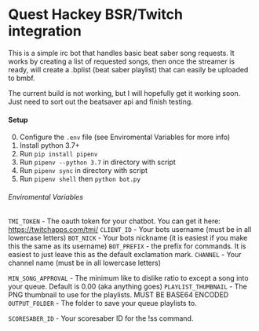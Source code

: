 # Quest Hackey BSR/Twitch integration

This is a simple irc bot that handles basic beat saber song requests. It 
works by creating a list of requested songs, then once the streamer is 
ready, will create a .bplist (beat saber playlist) that can easily be 
uploaded to bmbf.

The current build is not working, but I will hopefully get it working soon. Just need to sort out the beatsaver api and finish testing.

#### Setup ####

0. Configure the `.env` file (see Enviromental Variables for more info)
1. Install python 3.7+
2. Run `pip install pipenv`
3. Run `pipenv --python 3.7` in directory with script
4. Run `pipenv sync` in directory with script
5. Run `pipenv shell` then `python bot.py`


###### Enviromental Variables ######

`TMI_TOKEN` - The oauth token for your chatbot. You can get it here: https://twitchapps.com/tmi/
`CLIENT_ID` - Your bots username (must be in all lowercase letters)
`BOT_NICK` - Your bots nickname (it is easiest if you make this the same as its username)
`BOT_PREFIX` - the prefix for commands. It is easiest to just leave this as the default exclamation mark.
`CHANNEL` - Your channel name (must be in all lowercase letters)

`MIN_SONG_APPROVAL` - The minimum like to dislike ratio to except a song into your queue. Default is 0.00 (aka anything goes)
`PLAYLIST_THUMBNAIL` - The PNG thumbnail to use for the playlists. MUST BE BASE64 ENCODED
`OUTPUT_FOLDER` - The folder to save your queue playlists to.

`SCORESABER_ID` - Your scoresaber ID for the !ss command.

